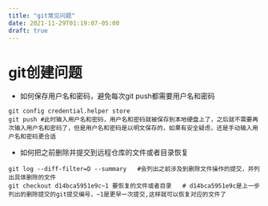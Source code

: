 ```yaml
---
title: "git常见问题"
date: 2021-11-29T01:19:07-05:00
draft: true
---
```

# git创建问题

* 如何保存用户名和密码，避免每次git push都需要用户名和密码
```
git config credential.helper store
git push #此时输入用户名和密码，用户名和密码就被保存到本地硬盘上了，之后就不需要再次输入用户名和密码了，但是用户名和密码是以明文保存的，如果有安全疑虑，还是手动输入用户名和密码更合适
```


* 如何把之前删除并提交到远程仓库的文件或者目录恢复
```
git log --diff-filter=D --summary   #会列出之前涉及到删除文件操作的提交，并列出具体删除的文件
git checkout d14bca5951e9c~1 要恢复的文件或者目录   # d14bca5951e9c是上一步列出的删除提交的git提交编号，~1是更早一次提交,这样就可以恢复对应的文件了
```
